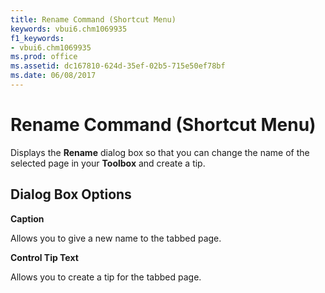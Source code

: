 ```yaml
---
title: Rename Command (Shortcut Menu)
keywords: vbui6.chm1069935
f1_keywords:
- vbui6.chm1069935
ms.prod: office
ms.assetid: dc167810-624d-35ef-02b5-715e50ef78bf
ms.date: 06/08/2017
---
```



# Rename Command (Shortcut Menu)

Displays the **Rename** dialog box so that you can change the name of the selected page in your **Toolbox** and create a tip.


## Dialog Box Options

 **Caption**

Allows you to give a new name to the tabbed page.

 **Control Tip Text**

Allows you to create a tip for the tabbed page.


